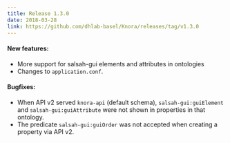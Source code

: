```yaml
---
title: Release 1.3.0
date: 2018-03-28
link: https://github.com/dhlab-basel/Knora/releases/tag/v1.3.0
---
```

#### New features:

- More support for salsah-gui elements and attributes in ontologies
- Changes to ``application.conf``.

#### Bugfixes:

- When API v2 served ``knora-api`` (default schema), ``salsah-gui:guiElement`` and ``salsah-gui:guiAttribute`` were not shown in properties in that ontology.
- The predicate ``salsah-gui:guiOrder`` was not accepted when creating a property via API v2.
